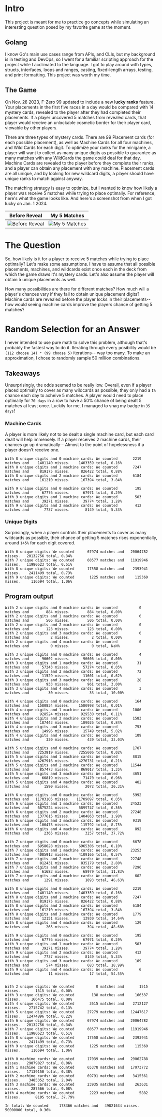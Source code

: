 # Intro

This project is meant for me to practice go concepts while simulating an interesting question posed by my favorite game at the moment.

## Golang

I know Go's main use cases range from APIs, and CLIs, but my background is in testing and DevOps, so I went for a familiar scripting approach for the project while I acclimated to the language. I got to play around with types, structs, interfaces, loops and ranges, casting, fixed-length arrays, testing, and print formatting. This project was worth my time.

## The Game

On Nov. 28 2023, F-Zero 99 updated to include a new **lucky ranks** feature. Your placements in the first five races in a day would be compared with 14 mystery cards, revealed to the player after they had completed their placements. If a player uncovered 5 matches from revealed cards, that player would receive an unlockable cosmetic border for their player card, viewable by other players.

There are three types of mystery cards. There are 99 Placement cards (for each possible placement), as well as Machine Cards for all four machines, and Wild Cards for each digit. To optimize your ranks for the minigame, a player will want to collect as many unique digits as possible to guarantee as many matches with any WildCards the game could deal for that day. Machine Cards are revealed to the player before they complete their ranks, and a player can obtain any placement with any machine. Placement cards are all unique, and by looking for new wildcard digits, a player should have unique ranks to match against anyway.

The matching strategy is easy to optimize, but I wanted to know how likely a player was receive 5 matches while trying to place optimally. For reference, here's what the game looks like. And here's a screenshot from when I got lucky on Jan. 1 2024.

Before Reveal | My 5 Matches
------------- | ------------
![Before Reveal](docs/img/lucky_rank_empty.jpg) | ![My 5 Matches](docs/img/5_matches.jpg)

# The Question

So, how likely is it for a player to receive 5 matches while trying to place optimally? Let's make some assumptions. I have to assume that all possible placements, machines, and wildcards exist once each in the deck from which the game draws it's mystery cards. Let's also assume the player will obtain 5 unique placements as well.

How many possibilities are there for different matches? How much will a player's chances vary if they fail to obtain unique placement digits? Machine cards are revealed before the player locks in their placements-- how would seeing machine cards improve the players chance of getting 5 matches?

# Random Selection for an Answer

I never intended to use pure math to solve this problem, although that's probably the fastest way to do it. Iterating through every posibility would be `(112 choose 14) * (99 choose 5)` iterations-- way too many. To make an approximation, I chose to randomly sample 50 million combinations.

## Takeaways
Unsurprisingly, the odds seemed to be really low. Overall, even if a player placed optimally to cover as many wildcards as possible, they only had a `1%` chance each day to acheive 5 matches. A player would need to place optimally for ``70 days`` in a row to have a 50% chance of being dealt 5 matches at least once. Luckily for me, I managed to snag my badge in `35 days`!

### Machine Cards
A player is more likely not to be dealt a single machine card, but each card dealt will help immensely. If a player receives 2 machine cards, their chances go up dramatically-- Almost to the point of hopelessness if a player doesn't receive one.

```
With 8 unique digits and 0 machine cards: We counted       2219 matches and    1401140 misses.    1403359 total, 0.16%
With 8 unique digits and 1 machine cards: We counted       7247 matches and     819175 misses.     826422 total, 0.88%
With 8 unique digits and 2 machine cards: We counted       6184 matches and     161210 misses.     167394 total, 3.84%

With 9 unique digits and 0 machine cards: We counted        195 matches and      67776 misses.      67971 total, 0.29%
With 9 unique digits and 1 machine cards: We counted        503 matches and      39271 misses.      39774 total, 1.28%
With 9 unique digits and 2 machine cards: We counted        412 matches and       7737 misses.       8149 total, 5.33%
```

### Unique Digits
Surprisingly, when a player controls their placements to cover as many wildcards as possible, their chance of getting 5 matches rises exponentially, around `145%` for each digit covered.
```
With 6 unique digits: We counted      67974 matches and   20064782 misses.   20132756 total, 0.34%
With 7 unique digits: We counted      60577 matches and   11919946 misses.   11980523 total, 0.51%
With 8 unique digits: We counted      17558 matches and    2393941 misses.    2411499 total, 0.73%
With 9 unique digits: We counted       1225 matches and     115369 misses.     116594 total, 1.06%
```

## Program output
```
With 2 unique digits and 0 machine cards: We counted          0 matches and        884 misses.        884 total, 0.00%
With 2 unique digits and 1 machine cards: We counted          0 matches and        506 misses.        506 total, 0.00%
With 2 unique digits and 2 machine cards: We counted          0 matches and        123 misses.        123 total, 0.00%
With 2 unique digits and 3 machine cards: We counted          0 matches and          2 misses.          2 total, 0.00%
With 2 unique digits and 4 machine cards: We counted          0 matches and          0 misses.          0 total, NaN%

With 3 unique digits and 0 machine cards: We counted          4 matches and      96602 misses.      96606 total, 0.00%
With 3 unique digits and 1 machine cards: We counted         31 matches and      57243 misses.      57274 total, 0.05%
With 3 unique digits and 2 machine cards: We counted         72 matches and      11529 misses.      11601 total, 0.62%
With 3 unique digits and 3 machine cards: We counted         28 matches and        933 misses.        961 total, 3.00%
With 3 unique digits and 4 machine cards: We counted          3 matches and         30 misses.         33 total, 10.00%

With 4 unique digits and 0 machine cards: We counted        164 matches and    1580834 misses.    1580998 total, 0.01%
With 4 unique digits and 1 machine cards: We counted       1006 matches and     928524 misses.     929530 total, 0.11%
With 4 unique digits and 2 machine cards: We counted       1583 matches and     187443 misses.     189026 total, 0.84%
With 4 unique digits and 3 machine cards: We counted        753 matches and      14996 misses.      15749 total, 5.02%
With 4 unique digits and 4 machine cards: We counted        109 matches and        330 misses.        439 total, 33.03%

With 5 unique digits and 0 machine cards: We counted       1787 matches and    7253819 misses.    7255606 total, 0.02%
With 5 unique digits and 1 machine cards: We counted       8815 matches and    4267916 misses.    4276731 total, 0.21%
With 5 unique digits and 2 machine cards: We counted      11544 matches and     857473 misses.     869017 total, 1.35%
With 5 unique digits and 3 machine cards: We counted       4651 matches and      66819 misses.      71470 total, 6.96%
With 5 unique digits and 4 machine cards: We counted        482 matches and       1590 misses.       2072 total, 30.31%

With 6 unique digits and 0 machine cards: We counted       5992 matches and   11703105 misses.   11709097 total, 0.05%
With 6 unique digits and 1 machine cards: We counted      24523 matches and    6875224 misses.    6899747 total, 0.36%
With 6 unique digits and 2 machine cards: We counted      27248 matches and    1377615 misses.    1404863 total, 1.98%
With 6 unique digits and 3 machine cards: We counted       9319 matches and     106473 misses.     115792 total, 8.75%
With 6 unique digits and 4 machine cards: We counted        892 matches and       2365 misses.       3257 total, 37.72%

With 7 unique digits and 0 machine cards: We counted       6678 matches and    6958628 misses.    6965306 total, 0.10%
With 7 unique digits and 1 machine cards: We counted      23253 matches and    4085913 misses.    4109166 total, 0.57%
With 7 unique digits and 2 machine cards: We counted      22748 matches and     812431 misses.     835179 total, 2.80%
With 7 unique digits and 3 machine cards: We counted       7296 matches and      61683 misses.      68979 total, 11.83%
With 7 unique digits and 4 machine cards: We counted        602 matches and       1291 misses.       1893 total, 46.63%

With 8 unique digits and 0 machine cards: We counted       2219 matches and    1401140 misses.    1403359 total, 0.16%
With 8 unique digits and 1 machine cards: We counted       7247 matches and     819175 misses.     826422 total, 0.88%
With 8 unique digits and 2 machine cards: We counted       6184 matches and     161210 misses.     167394 total, 3.84%
With 8 unique digits and 3 machine cards: We counted       1779 matches and      12151 misses.      13930 total, 14.64%
With 8 unique digits and 4 machine cards: We counted        129 matches and        265 misses.        394 total, 48.68%

With 9 unique digits and 0 machine cards: We counted        195 matches and      67776 misses.      67971 total, 0.29%
With 9 unique digits and 1 machine cards: We counted        503 matches and      39271 misses.      39774 total, 1.28%
With 9 unique digits and 2 machine cards: We counted        412 matches and       7737 misses.       8149 total, 5.33%
With 9 unique digits and 3 machine cards: We counted        109 matches and        574 misses.        683 total, 18.99%
With 9 unique digits and 4 machine cards: We counted          6 matches and         11 misses.         17 total, 54.55%


With 2 unique digits: We counted          0 matches and       1515 misses.       1515 total, 0.00%
With 3 unique digits: We counted        138 matches and     166337 misses.     166475 total, 0.08%
With 4 unique digits: We counted       3615 matches and    2712127 misses.    2715742 total, 0.13%
With 5 unique digits: We counted      27279 matches and   12447617 misses.   12474896 total, 0.22%
With 6 unique digits: We counted      67974 matches and   20064782 misses.   20132756 total, 0.34%
With 7 unique digits: We counted      60577 matches and   11919946 misses.   11980523 total, 0.51%
With 8 unique digits: We counted      17558 matches and    2393941 misses.    2411499 total, 0.73%
With 9 unique digits: We counted       1225 matches and     115369 misses.     116594 total, 1.06%

With 0 machine cards: We counted      17039 matches and   29062788 misses.   29079827 total, 0.06%
With 1 machine cards: We counted      65378 matches and   17073772 misses.   17139150 total, 0.38%
With 2 machine cards: We counted      69791 matches and    3415561 misses.    3485352 total, 2.04%
With 3 machine cards: We counted      23935 matches and     263631 misses.     287566 total, 9.08%
With 4 machine cards: We counted       2223 matches and       5882 misses.       8105 total, 37.79%

In total: We counted     178366 matches and   49821634 misses.   50000000 total, 0.36%
```
